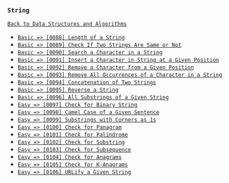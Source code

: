 ### `String`

[`Back to Data Structures and Algorithms`](../readme.md)

* [`Basic => [0088] Length of a String`]()
* [`Basic => [0089] Check If Two Strings Are Same or Not`]()
* [`Basic => [0090] Search a Character in a String`]()
* [`Basic => [0091] Insert a Character in String at a Given Position`]()
* [`Basic => [0092] Remove a Character from a Given Position`]()
* [`Basic => [0093] Remove All Occurrences of a Character in a String`]()
* [`Basic => [0094] Concatenation of Two Strings`]()
* [`Basic => [0095] Reverse a String`]()
* [`Basic => [0096] All Substrings of a Given String`]()
* [`Easy => [0097] Check for Binary String`]()
* [`Easy => [0098] Camel Case of a Given Sentence`]()
* [`Easy => [0099] Substrings with Corners as 1s`]()
* [`Easy => [0100] Check for Panagram`]()
* [`Easy => [0101] Check for Palindrome`]()
* [`Easy => [0102] Check for Substring`]()
* [`Easy => [0103] Check for Subsequence`]()
* [`Easy => [0104] Check for Anagrams`]()
* [`Easy => [0105] Check for K-Anagrams`]()
* [`Easy => [0106] URLify a Given String`]()
